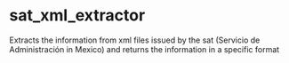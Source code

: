 # sat_xml_extractor
Extracts the information from xml files issued by the sat (Servicio de Administración in Mexico) and returns the information in a specific format
